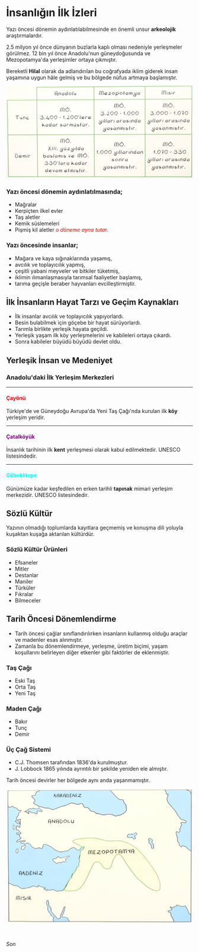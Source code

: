 # İnsanlığın İlk İzleri

Yazı öncesi dönemin aydınlatılabilmesinde en önemli unsur <b>arkeolojik</b> araştırmalardır.

2.5 milyon yıl önce dünyanın buzlarla kaplı olması nedeniyle yerleşmeler görülmez.
12 bin yıl önce Anadolu'nun güneydoğusunda ve Mezopotamya'da yerleşimler ortaya çıkmıştır.

Bereketli <b>Hilal</b> olarak da adlandırılan bu coğrafyada iklim giderek insan yaşamına uygun hâle gelmiş ve bu bölgede nüfus artmaya başlamıştır.

![01](01.png)

### Yazı öncesi dönemin aydınlatılmasında;

- Mağralar
- Kerpiçten ilkel evler
- Taş aletler
- Kemik süslemeleri
- Pişmiş kil aletler
    <span style="color: red;"><i>o döneme ayna tutar.</i></span>

### Yazı öncesinde insanlar;

- Mağara ve kaya sığınaklarında yaşamış,
- avcılık ve toplayıcılık yapmış,
- çeşitli yabani meyveler ve bitkiler tüketmiş,
- iklimin ılımanlaşmasıyla tarımsal faaliyetler başlamış,
- tarıma geçişle beraber hayvanları evcilleştirmiştir.
&nbsp;
## İlk İnsanların Hayat Tarzı ve Geçim Kaynakları

- İlk insanlar avcılık ve toplayıcılık yapıyorlardı.
- Besin bulabilmek için göçebe bir hayat sürüyorlardı.
- Tarımla birlikte yerleşik hayata geçildi.
- Yerleşik yaşam ilk köy yerleşmelerini ve kabileleri ortaya çıkardı.
- Sonra kabileler büyüdü büyüdü devlet oldu.
&nbsp;
## Yerleşik İnsan ve Medeniyet

### Anadolu'daki İlk Yerleşim Merkezleri

* * *

#### <span style="color: red;">Çayönü</span>

Türkiye'de ve Güneydoğu Avrupa'da Yeni Taş Çağı'nda kurulan ilk <b>köy</b> yerleşim yeridir.

* * *

#### <span style="color: purple;">Çatalköyük</span>

İnsanlık tarihinin ilk <b>kent</b> yerleşmesi olarak kabul edilmektedir. UNESCO listesindedir.

* * *

#### <span style="color: cyan;">Göbeklitepe</span>

Günümüze kadar keşfedilen en erken tarihli <b>tapınak</b> mimari yerleşim merkezidir. UNESCO listesindedir.
&nbsp;

## Sözlü Kültür

Yazının olmadığı toplumlarda kayıtlara geçmemiş ve konuşma dili yoluyla kuşaktan kuşağa aktarılan kültürdür.

### Sözlü Kültür Ürünleri

- Efsaneler
- Mitler
- Destanlar
- Maniler
- Türküler
- Fıkralar
- Bilmeceler

## Tarih Öncesi Dönemlendirme

- Tarih öncesi çağlar sınıflandırılırken insanların kullanmış olduğu araçlar ve madenler esas alınmıştır.
- Zamanla bu dönemlendirmeye, yerleşme, üretim biçimi, yaşam koşullarını belirleyen diğer etkenler gibi faktörler de eklenmiştir.
&nbsp;
### Taş Çağı

- Eski Taş
- Orta Taş
- Yeni Taş
&nbsp;

### Maden Çağı

- Bakır
- Tunç
- Demir
&nbsp;

### Üç Çağ Sistemi

- C.J. Thomsen tarafından 1836'da kurulmuştur.
- J. Lobbock 1865 yılında ayrıntılı bir şekilde yeniden ele almıştır.
&nbsp;

Tarih öncesi devirler her bölgede aynı anda yaşanmamıştır.
&nbsp;

![02](02.png)

<br>

<i>Son<i>
